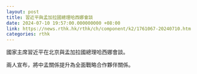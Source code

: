 ```yaml
---
layout: post
title: 習近平與孟加拉國總理哈西娜會談
date: 2024-07-10 19:57:00.000000000 +08:00
link: https://news.rthk.hk/rthk/ch/component/k2/1761067-20240710.htm
categories: rthk
---
```


國家主席習近平在北京與孟加拉國總理哈西娜會談。

兩人宣布，將中孟關係提升為全面戰略合作夥伴關係。
